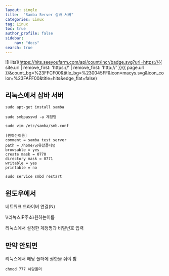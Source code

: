 ```yaml
---
layout: single
title:  "Samba Server 삼바 서버"
categories: Linux
tag: Linux
toc: true
author_profile: false
sidebar:
    nav: "docs"
search: true
---
```


![Hits](https://hits.seeyoufarm.com/api/count/incr/badge.svg?url=https://{{ site.url | remove_first: 'https://' | remove_first: 'http://' }}{{ page.url }}&count_bg=%23FFCF00&title_bg=%230045FF&icon=macys.svg&icon_color=%23FAFF00&title=hits&edge_flat=false)

## 리눅스에서 삼바 서버  
```
sudo apt-get install samba
```  

```
sudo smbpasswd -a 계정명
```  

```
sudo vim /etc/samba/smb.conf
```  

```
[원하는이름]
comment = samba test server
path = /home/공유할폴더명
browsable = yes
create mask = 0770
directory mask = 0771
writable = yes
printable = no
```  

```
sudo service smbd restart
```  

## 윈도우에서  
네트워크 드라이버 연결(N)  
  
\\\\리눅스IP주소\원하는이름  
  
리눅스에서 설정한 계정명과 비밀번호 입력  

## 만약 안되면  
리눅스에서 해당 폴더에 권한을 줘야 함  
```
chmod 777 해당폴더
```  